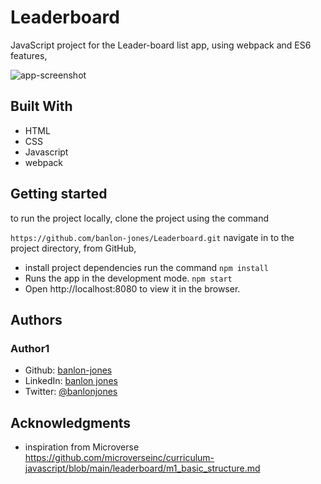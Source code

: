 # Leaderboard
JavaScript project for the Leader-board list app, using webpack and ES6 features,

![app-screenshot](./Screenshot_from_2022-01-27_17-18-33.png)

## Built With 
 - HTML
 - CSS
 - Javascript
 - webpack 
## Getting started
to run the project locally, clone the project using the command 

`https://github.com/banlon-jones/Leaderboard.git`
navigate in to the project directory, from GitHub,
- install project dependencies run the command
`npm install`
- Runs the app in the development mode. `npm start`
- Open http://localhost:8080 to view it in the browser.


## Authors

### Author1
 - Github: [banlon-jones](https://github.com/banlon-jones)
 - LinkedIn: [banlon jones](https://www.linkedin.com/in/banlon-jones-b0205812a)
 - Twitter: [@banlonjones](https://twitter.com/banlonjones)

## Acknowledgments

- inspiration from Microverse 
https://github.com/microverseinc/curriculum-javascript/blob/main/leaderboard/m1_basic_structure.md
